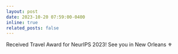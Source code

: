 ```yaml
---
layout: post
date: 2023-10-20 07:59:00-0400
inline: true
related_posts: false
---
```


Received Travel Award for NeurIPS 2023! See you in New Orleans ⚜️
